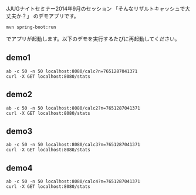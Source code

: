JJUGナイトセミナー2014年9月のセッション
「そんなリザルトキャッシュで大丈夫か？」
のデモアプリです。


    mvn spring-boot:run

でアプリが起動します。以下のデモを実行するたびに再起動してください。

## demo1

    ab -c 50 -n 50 localhost:8080/calc?n=7651287041371
    curl -X GET localhost:8080/stats

## demo2

    ab -c 50 -n 50 localhost:8080/calc2?n=7651287041371
    curl -X GET localhost:8080/stats

## demo3

    ab -c 50 -n 50 localhost:8080/calc3?n=7651287041371
    curl -X GET localhost:8080/stats

## demo4

    ab -c 50 -n 50 localhost:8080/calc4?n=7651287041371
    curl -X GET localhost:8080/stats
